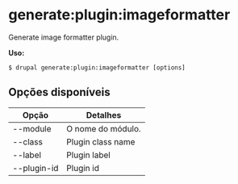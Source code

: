 # generate:plugin:imageformatter
Generate image formatter plugin.

**Uso:**
```
$ drupal generate:plugin:imageformatter [options] 
```

## Opções disponíveis
Opção | Detalhes
-------|-------------
--module | O nome do módulo.
--class | Plugin class name
--label | Plugin label
--plugin-id | Plugin id
